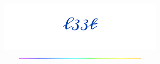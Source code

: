 <p align="center">
  <img
    src="https://raw.githubusercontent.com/73958319/73958319/main/signature.png"
  />
  <p align="center" height="500vh">
  <img
    src="https://raw.githubusercontent.com/73958319/73958319/main/rainbow.gif"
  />
  </p>
</p>

